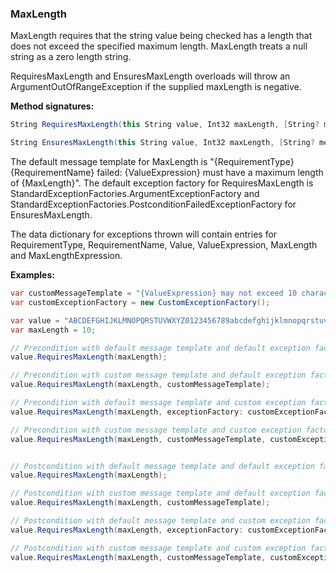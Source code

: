 ### MaxLength

MaxLength requires that the string value being checked has a length that does not
exceed the specified maximum length. MaxLength treats a null string as a zero 
length string.

RequiresMaxLength and EnsuresMaxLength overloads will throw an ArgumentOutOfRangeException
if the supplied maxLength is negative.

**Method signatures:**
```C#
String RequiresMaxLength(this String value, Int32 maxLength, [String? messageTemplate = null], [IExceptionFactory? exceptionFactory = null], [String? valueExpression = null], [String? maxLengthExpression = null])

String EnsuresMaxLength(this String value, Int32 maxLength, [String? messageTemplate = null], [IExceptionFactory? exceptionFactory = null], [String? valueExpression = null], [String? maxLengthExpression = null])
```

The default message template for MaxLength is "{RequirementType} {RequirementName} failed: {ValueExpression} must have a maximum length of {MaxLength}".
The default exception factory for RequiresMaxLength is StandardExceptionFactories.ArgumentExceptionFactory
and StandardExceptionFactories.PostconditionFailedExceptionFactory for 
EnsuresMaxLength.

The data dictionary for exceptions thrown will contain entries for RequirementType,
RequirementName, Value, ValueExpression, MaxLength and MaxLengthExpression.

**Examples:**
```C#
var customMessageTemplate = "{ValueExpression} may not exceed 10 characters in length";
var customExceptionFactory = new CustomExceptionFactory();

var value = "ABCDEFGHIJKLMNOPQRSTUVWXYZ0123456789abcdefghijklmnopqrstuvwxyz";
var maxLength = 10;

// Precondition with default message template and default exception factory.
value.RequiresMaxLength(maxLength);

// Precondition with custom message template and default exception factory.
value.RequiresMaxLength(maxLength, customMessageTemplate);

// Precondition with default message template and custom exception factory.
value.RequiresMaxLength(maxLength, exceptionFactory: customExceptionFactory);

// Precondition with custom message template and custom exception factory.
value.RequiresMaxLength(maxLength, customMessageTemplate, customExceptionFactory);


// Postcondition with default message template and default exception factory.
value.RequiresMaxLength(maxLength);

// Postcondition with custom message template and default exception factory.
value.RequiresMaxLength(maxLength, customMessageTemplate);

// Postcondition with default message template and custom exception factory.
value.RequiresMaxLength(maxLength, exceptionFactory: customExceptionFactory);

// Postcondition with custom message template and custom exception factory.
value.RequiresMaxLength(maxLength, customMessageTemplate, customExceptionFactory);
```


